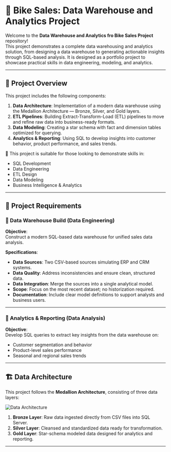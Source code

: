 # 🚀 Bike Sales: Data Warehouse and Analytics Project

Welcome to the **Data Warehouse and Analytics fro Bike Sales Project** repository!  
This project demonstrates a complete data warehousing and analytics solution, from designing a data warehouse to generating actionable insights through SQL-based analysis. It is designed as a portfolio project to showcase practical skills in data engineering, modeling, and analytics.

---

## 📖 Project Overview

This project includes the following components:

1. **Data Architecture**: Implementation of a modern data warehouse using the Medallion Architecture — Bronze, Silver, and Gold layers.
2. **ETL Pipelines**: Building Extract-Transform-Load (ETL) pipelines to move and refine raw data into business-ready formats.
3. **Data Modeling**: Creating a star schema with fact and dimension tables optimized for querying.
4. **Analytics & Reporting**: Using SQL to develop insights into customer behavior, product performance, and sales trends.

🎯 This project is suitable for those looking to demonstrate skills in:
- SQL Development
- Data Engineering
- ETL Design
- Data Modeling
- Business Intelligence & Analytics

---

## 🚧 Project Requirements

### 🔹 Data Warehouse Build (Data Engineering)

**Objective**:  
Construct a modern SQL-based data warehouse for unified sales data analysis.

**Specifications**:
- **Data Sources**: Two CSV-based sources simulating ERP and CRM systems.
- **Data Quality**: Address inconsistencies and ensure clean, structured data.
- **Data Integration**: Merge the sources into a single analytical model.
- **Scope**: Focus on the most recent dataset; no historization required.
- **Documentation**: Include clear model definitions to support analysts and business users.

---

### 🔹 Analytics & Reporting (Data Analysis)

**Objective**:  
Develop SQL queries to extract key insights from the data warehouse on:
- Customer segmentation and behavior
- Product-level sales performance
- Seasonal and regional sales trends

---

## 🏗️ Data Architecture

This project follows the **Medallion Architecture**, consisting of three data layers:

![Data Architecture](sql-analytics-bike/data_architecture.png)

1. **Bronze Layer**: Raw data ingested directly from CSV files into SQL Server.
2. **Silver Layer**: Cleansed and standardized data ready for transformation.
3. **Gold Layer**: Star-schema modeled data designed for analytics and reporting.

---

